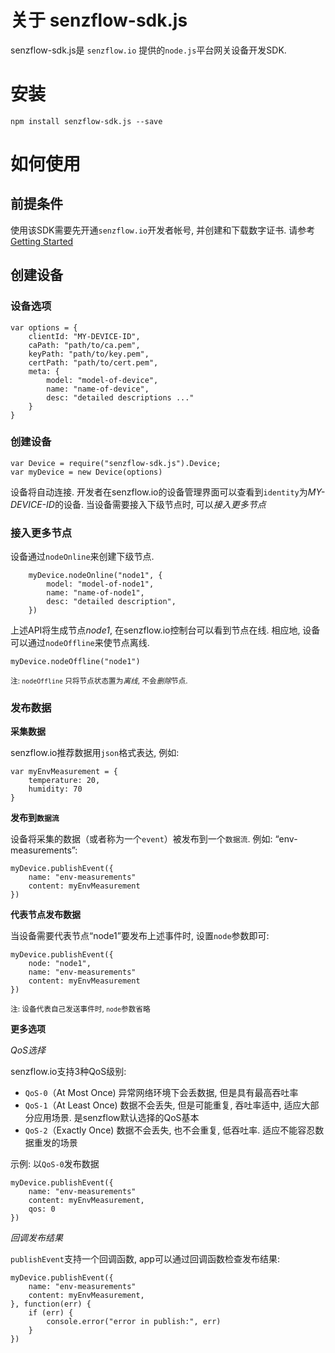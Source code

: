 # 关于 senzflow-sdk.js

senzflow-sdk.js是 `senzflow.io` 提供的`node.js`平台网关设备开发SDK. 

# 安装

    npm install senzflow-sdk.js --save

# 如何使用

## 前提条件

使用该SDK需要先开通`senzflow.io`开发者帐号, 并创建和下载数字证书.
请参考[Getting Started](www.senzflow.io/docs/getting-started)

## 创建设备

### 设备选项

```
var options = {
    clientId: "MY-DEVICE-ID",
    caPath: "path/to/ca.pem",
    keyPath: "path/to/key.pem",
    certPath: "path/to/cert.pem",
    meta: {
        model: "model-of-device",
        name: "name-of-device",
        desc: "detailed descriptions ..."
    }
}
```
    
### 创建设备

```
var Device = require("senzflow-sdk.js").Device;
var myDevice = new Device(options)
```

设备将自动连接. 开发者在senzflow.io的设备管理界面可以查看到`identity`为*MY-DEVICE-ID*的设备. 
当设备需要接入下级节点时, 可以*接入更多节点*

### 接入更多节点

设备通过`nodeOnline`来创建下级节点.

```
    myDevice.nodeOnline("node1", {
        model: "model-of-node1",
        name: "name-of-node1",
        desc: "detailed description",
    })
```

上述API将生成节点*node1*, 在senzflow.io控制台可以看到节点在线.
相应地, 设备可以通过`nodeOffline`来使节点离线.

```
myDevice.nodeOffline("node1")
```

<small>注: `nodeOffline` 只将节点状态置为*离线*, 不会*删除*节点.</small>

### 发布数据

**采集数据**

senzflow.io推荐数据用`json`格式表达, 例如:

```
var myEnvMeasurement = {
    temperature: 20,
    humidity: 70
}
```

**发布到`数据流`**

设备将采集的数据（或者称为一个`event`）被发布到一个`数据流`. 例如: “env-measurements”:

```
myDevice.publishEvent({
    name: "env-measurements"
    content: myEnvMeasurement
})
```

**代表节点发布数据**

当设备需要代表节点“node1”要发布上述事件时, 设置`node`参数即可:

```
myDevice.publishEvent({
    node: "node1",
    name: "env-measurements"
    content: myEnvMeasurement
})
```

<small>注: 设备代表自己发送事件时, `node`参数省略</small>

**更多选项**

_QoS选择_

senzflow.io支持3种QoS级别:
  * `QoS-0`（At Most Once) 异常网络环境下会丢数据, 但是具有最高吞吐率
  * `QoS-1`（At Least Once) 数据不会丢失, 但是可能重复, 吞吐率适中, 适应大部分应用场景. 是senzflow默认选择的QoS基本
  * `QoS-2`（Exactly Once) 数据不会丢失, 也不会重复, 低吞吐率. 适应不能容忍数据重发的场景

示例: 以`QoS-0`发布数据

```
myDevice.publishEvent({
    name: "env-measurements"
    content: myEnvMeasurement,
    qos: 0
})
```

_回调发布结果_

`publishEvent`支持一个回调函数, app可以通过回调函数检查发布结果:

```
myDevice.publishEvent({
    name: "env-measurements"
    content: myEnvMeasurement,
}, function(err) {
    if (err) {
        console.error("error in publish:", err)
    }
})
```
